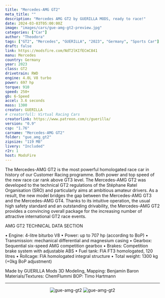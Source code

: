 ```yaml
---
title: "Mercedes-AMG GT2"
meta_title: ""
description: "Mercedes AMG GT2 by GUERILLA MODS, ready to race!"
date: 2024-03-03T05:00:00Z
image: "images/cars/gue-amg-gt2-preview.jpg"
categories: ["Car"]
author: "Theodora"
tags: ["GT2", "Mercedes", "GUERILLA", "2023", "Germany", "Sports Car"]
draft: false
link: https://modsfire.com/NdT2lKIfECmC841
manu: Mercedes
country: Germany
year: 2023
class: GT2
drivetrain: RWD
engine: 4.0L V8 turbo
power: 697 hp
torque: 910 
speed: 250+ 
gb: 6-Speed
accel: 3.6 seconds
mass: 1300 
creator: GUERILLA
# creatorfull: Virtual Racing Cars
creatorlink: https://www.patreon.com/c/guerilla/
version: "0.9"
csp: "1.76"
carname: "Mercedes-AMG GT2"
folder: "gue_amg_gt2"
zipsize: "119 MB"
livery: "Included"
r2r: 1
host: ModsFire
---
```


The Mercedes-AMG GT2 is the most powerful homologated race car in history of our Customer Racing programme. Both power and 
top speed of the new race car rank above GT3 level. The Mercedes-AMG GT2 was developed to the technical GT2 regulations of 
the Stéphane Ratel Organisation (SRO) and particularly aims at ambitious amateur drivers. As a result, the new model bridges the gap 
between the Mercedes-AMG GT3 and the Mercedes-AMG GT4. Thanks to its intuitive operation, the usual high safety standard 
and an outstanding drivability, the Mercedes-AMG GT2 provides a convincing overall package for the increasing 
number of attractive international GT2 race events.

AMG GT2 TECHNICAL DATA SECTION

• Engine: 4-litre biturbo V8
• Power: up to 707 hp (according to BoP)
• Transmission: mechanical differential and magnesium casing
• Gearbox: Sequential six-speed AMG competition gearbox
• Brakes: Competition brake system with adjustable ABS
• Fuel tank: FIA FT3 homologated, 120 litres 
• Rollcage: FIA homologated integral structure
• Total weight: 1300 kg (+0kg BoP adjustment)

Made by GUERILLA Mods
3D Modeling, Mapping: Benjamin Baron
Materials/Textures: ChemFlummi
BOP: Timo Hartmann
___

<center>
<img src="https://i.imgur.com/27gtzum.jpeg" alt="gue-amg-gt2">
<img src="https://i.imgur.com/Tl2FKJN.jpeg" alt="gue-amg-gt2">
</center>